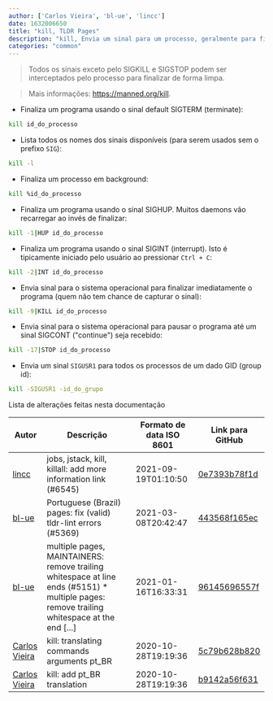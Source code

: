 ```yaml
---
author: ['Carlos Vieira', 'bl-ue', 'lincc']
date: 1632006650
title: "kill, TLDR Pages"
description: "kill, Envia um sinal para um processo, geralmente para finalizar o processo."
categories: "common"
---
```

> Todos os sinais exceto pelo SIGKILL e SIGSTOP podem ser interceptados pelo processo para finalizar de forma limpa.

> Mais informações: <https://manned.org/kill>.

- Finaliza um programa usando o sinal default SIGTERM (terminate):

```bash
kill id_do_processo
```

- Lista todos os nomes dos sinais disponíveis (para serem usados sem o prefixo `SIG`):

```bash
kill -l
```

- Finaliza um processo em background:

```bash
kill %id_do_processo
```

- Finaliza um programa usando o sinal SIGHUP. Muitos daemons vão recarregar ao invés de finalizar:

```bash
kill -1|HUP id_do_processo
```

- Finaliza um programa usando o sinal SIGINT (interrupt). Isto é tipicamente iniciado pelo usuário ao pressionar `Ctrl + C`:

```bash
kill -2|INT id_do_processo
```

- Envia sinal para o sistema operacional para finalizar imediatamente o programa (quem não tem chance de capturar o sinal):

```bash
kill -9|KILL id_do_processo
```

- Envia sinal para o sistema operacional para pausar o programa até um sinal SIGCONT ("continue") seja recebido:

```bash
kill -17|STOP id_do_processo
```

- Envia um sinal `SIGUSR1` para todos os processos de um dado GID (group id):

```bash
kill -SIGUSR1 -id_do_grupo
```
Lista de alterações feitas nesta documentação


Autor | Descrição | Formato de data ISO 8601 | Link para GitHub
------|-----|-----|-----
[lincc](mailto:46962923+blueskyson@users.noreply.github.com) | jobs, jstack, kill, killall: add more information link (#6545) | 2021-09-19T01:10:50 | [0e7393b78f1d](https://github.com/tldr-pages/tldr/commit/0e7393b78f1db36b5dfb377b3062c6b551a69e58)
[bl-ue](mailto:54780737+bl-ue@users.noreply.github.com) | Portuguese (Brazil) pages: fix (valid) tldr-lint errors (#5369) | 2021-03-08T20:42:47 | [443568f165ec](https://github.com/tldr-pages/tldr/commit/443568f165eccbfa2521da66158f07e4e9d3bd7a)
[bl-ue](mailto:54780737+bl-ue@users.noreply.github.com) | multiple pages, MAINTAINERS: remove trailing whitespace at line ends (#5151) * multiple pages: remove trailing whitespace at the end [...] | 2021-01-16T16:33:31 | [96145696557f](https://github.com/tldr-pages/tldr/commit/96145696557f2ee2d55577cd8a617d5a1885d200)
[Carlos Vieira](mailto:edu.carlos.vieira@gmail.com) | kill: translating commands arguments pt_BR | 2020-10-28T19:19:36 | [5c79b628b820](https://github.com/tldr-pages/tldr/commit/5c79b628b82001cbbcfebb40fafab40281d25011)
[Carlos Vieira](mailto:edu.carlos.vieira@gmail.com) | kill: add pt_BR translation | 2020-10-28T19:19:36 | [b9142a56f631](https://github.com/tldr-pages/tldr/commit/b9142a56f6313f58ee7b1ef2ba14cacca6832c7f)

